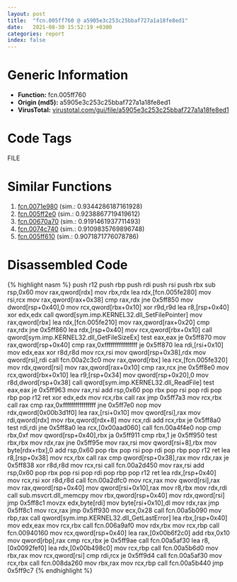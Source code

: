 ```yaml
---
layout: post
title:  "fcn.005ff760 @ a5905e3c253c25bbaf727a1a18fe8ed1"
date:   2021-08-30 15:52:19 +0300
categories: report
index: false
---
```


# Generic Information
- **Function:** fcn.005ff760
- **Origin (md5):** a5905e3c253c25bbaf727a1a18fe8ed1
- **VirusTotal:** [virustotal.com/gui/file/a5905e3c253c25bbaf727a1a18fe8ed1][virustotal_ref]

# Code Tags
<span class="tag" id="FILE">FILE</span>


# Similar Functions

1. [fcn.0071e980][similar_1_ref] (sim.: 0.9344286187161928)
2. [fcn.005ff2e0][similar_2_ref] (sim.: 0.9238867719419612)
3. [fcn.00670a70][similar_3_ref] (sim.: 0.9191461937711493)
4. [fcn.0074c740][similar_4_ref] (sim.: 0.9109835769896748)
5. [fcn.005ff610][similar_5_ref] (sim.: 0.9071871776078786)


# Disassembled Code

{% highlight nasm %}
push r12
push rbp
push rdi
push rsi
push rbx
sub rsp,0x60
mov rax,qword[rdx]
mov rbx,rdx
lea rdx,[fcn.005fe280]
mov rsi,rcx
mov rax,qword[rax+0x38]
cmp rax,rdx
jne 0x5ff850
mov dword[rsp+0x40],0
mov rcx,qword[rbx+0x10]
xor r9d,r9d
lea r8,[rsp+0x40]
xor edx,edx
call qword[sym.imp.KERNEL32.dll_SetFilePointer]
mov rax,qword[rbx]
lea rdx,[fcn.005fe210]
mov rax,qword[rax+0x20]
cmp rax,rdx
jne 0x5ff860
lea rdx,[rsp+0x40]
mov rcx,qword[rbx+0x10]
call qword[sym.imp.KERNEL32.dll_GetFileSizeEx]
test eax,eax
je 0x5ff870
mov rax,qword[rsp+0x40]
cmp rax,0xffffffffffffffff
je 0x5ff870
lea rdi,[rsi+0x10]
mov edx,eax
xor r8d,r8d
mov rcx,rsi
mov qword[rsp+0x38],rdx
mov qword[rsi],rdi
call fcn.00a2c3c0
mov rax,qword[rbx]
lea rcx,[fcn.005fe320]
mov rdx,qword[rsi]
mov rax,qword[rax+0x10]
cmp rax,rcx
jne 0x5ff8e0
mov rcx,qword[rbx+0x10]
lea r9,[rsp+0x34]
mov qword[rsp+0x20],0
mov r8d,dword[rsp+0x38]
call qword[sym.imp.KERNEL32.dll_ReadFile]
test eax,eax
je 0x5ff963
mov rax,rsi
add rsp,0x60
pop rbx
pop rsi
pop rdi
pop rbp
pop r12
ret
xor edx,edx
mov rcx,rbx
call rax
jmp 0x5ff7a3
mov rcx,rbx
call rax
cmp rax,0xffffffffffffffff
jne 0x5ff7e0
nop
mov rdx,qword[0x00b3d1f0]
lea rax,[rsi+0x10]
mov qword[rsi],rax
mov rdi,qword[rdx]
mov rbx,qword[rdx+8]
mov rcx,rdi
add rcx,rbx
je 0x5ff8a0
test rdi,rdi
jne 0x5ff8a0
lea rcx,[0x00aad060]
call fcn.00a4f4e0
nop
cmp rbx,0xf
mov qword[rsp+0x40],rbx
ja 0x5ff911
cmp rbx,1
je 0x5ff950
test rbx,rbx
mov rdx,rax
jne 0x5ff95e
mov rax,rsi
mov qword[rsi+8],rbx
mov byte[rdx+rbx],0
add rsp,0x60
pop rbx
pop rsi
pop rdi
pop rbp
pop r12
ret
lea r8,[rsp+0x38]
mov rcx,rbx
call rax
cmp qword[rsp+0x38],rax
mov rdx,rax
je 0x5ff838
xor r8d,r8d
mov rcx,rsi
call fcn.00a2d450
mov rax,rsi
add rsp,0x60
pop rbx
pop rsi
pop rdi
pop rbp
pop r12
ret
lea rdx,[rsp+0x40]
mov rcx,rsi
xor r8d,r8d
call fcn.00a2dfc0
mov rcx,rax
mov qword[rsi],rax
mov rax,qword[rsp+0x40]
mov qword[rsi+0x10],rax
mov r8,rbx
mov rdx,rdi
call sub.msvcrt.dll_memcpy
mov rbx,qword[rsp+0x40]
mov rdx,qword[rsi]
jmp 0x5ff8c1
movzx edx,byte[rdi]
mov byte[rsi+0x10],dl
mov rdx,rax
jmp 0x5ff8c1
mov rcx,rax
jmp 0x5ff930
mov ecx,0x28
call fcn.00a5b090
mov rbp,rax
call qword[sym.imp.KERNEL32.dll_GetLastError]
lea rbx,[rsp+0x40]
mov edx,eax
mov rcx,rbx
call fcn.006a9af0
mov rdx,rbx
mov rcx,rbp
call fcn.00940160
mov rcx,qword[rsp+0x40]
lea rax,[0x00b6f2c0]
add rbx,0x10
mov qword[rbp],rax
cmp rcx,rbx
je 0x5ff9ae
call fcn.00a5af30
lea r8,[0x0092fef0]
lea rdx,[0x00b498c0]
mov rcx,rbp
call fcn.00a5b6d0
mov rbx,rax
mov rcx,qword[rsi]
cmp rdi,rcx
je 0x5ff9d4
call fcn.00a5af30
mov rcx,rbx
call fcn.008da260
mov rbx,rax
mov rcx,rbp
call fcn.00a5b440
jmp 0x5ff9c7
{% endhighlight %}


[similar_1_ref]: /report/fcn.0071e980@a5905e3c253c25bbaf727a1a18fe8ed1
[similar_2_ref]: /report/fcn.005ff2e0@a5905e3c253c25bbaf727a1a18fe8ed1
[similar_3_ref]: /report/fcn.00670a70@a5905e3c253c25bbaf727a1a18fe8ed1
[similar_4_ref]: /report/fcn.0074c740@a5905e3c253c25bbaf727a1a18fe8ed1
[similar_5_ref]: /report/fcn.005ff610@a5905e3c253c25bbaf727a1a18fe8ed1
[virustotal_ref]: https://www.virustotal.com/gui/file/a5905e3c253c25bbaf727a1a18fe8ed1